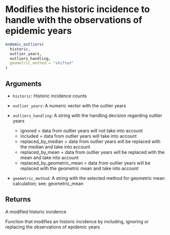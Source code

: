 # Modifies the historic incidence to handle with the observations of epidemic years

```r
endemic_outliers(
  historic,
  outlier_years,
  outliers_handling,
  geometric_method = "shifted"
)
```

## Arguments

- `historic`: Historic incidence counts
- `outlier_years`: A numeric vector with the outlier years
- `outliers_handling`: A string with the handling decision regarding outlier years
    
     * ignored = data from outlier years will not take into account
     * included = data from outlier years will take into account
     * replaced_by_median = data from outlier years will be replaced with the median and take into account
     * replaced_by_mean = data from outlier years will be replaced with the mean and take into account
     * replaced_by_geometric_mean = data from outlier years will be replaced with the geometric mean and take into account
- `geometric_method`: A string with the selected method for geometric mean calculation; see: geometric_mean

## Returns

A modified historic incidence

Function that modifies an historic incidence by including, ignoring or replacing the observations of epidemic years

